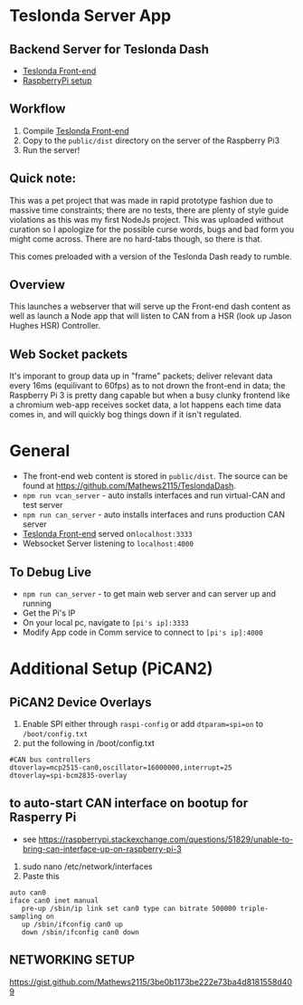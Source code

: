 # Teslonda Server App
## Backend Server for Teslonda Dash
- [Teslonda Front-end](https://github.com/Mathews2115/TeslondaDash)
- [RaspberryPi setup](https://gist.github.com/Mathews2115/ed3dbd8623ee815a7bed363dbc7c73a6)

## Workflow
1. Compile [Teslonda Front-end](https://github.com/Mathews2115/TeslondaDash)
2. Copy to the `public/dist` directory on the server of the Raspberry Pi3
3. Run the server!

## Quick note:
This was a pet project that was made in rapid prototype fashion due to massive time constraints;  there are no tests, there are plenty of style guide violations as this was my first NodeJs project.  This was uploaded without curation so I apologize for the possible curse words, bugs and bad form you might come across.  There are no hard-tabs though, so there is that.

This comes preloaded with a version of the Teslonda Dash ready to rumble.

## Overview
This launches a webserver that will serve up the Front-end dash content as well as launch a Node app that will listen to CAN from a HSR (look up Jason Hughes HSR) Controller.

## Web Socket packets
It's imporant to group data up in "frame" packets;  deliver relevant data every 16ms (equilivant to 60fps) as to not drown the front-end in data; the Raspberry Pi 3 is pretty dang capable but when a busy clunky frontend like a chromium web-app receives socket data, a lot happens each time data comes in, and will quickly bog things down if it isn't regulated.   

# General
* The front-end web content is stored in `public/dist`.  The source can be found at https://github.com/Mathews2115/TeslondaDash.
* `npm run vcan_server` - auto installs interfaces and run virtual-CAN and test server
* `npm run can_server` - auto installs interfaces and runs production CAN server
* [Teslonda Front-end](https://github.com/Mathews2115/TeslondaDash) served on`localhost:3333`
* Websocket Server listening to `localhost:4000`

## To Debug Live
* `npm run can_server` - to get main web server and can server up and running
* Get the Pi's IP
* On your local pc, navigate to `[pi's ip]:3333`
* Modify App code in Comm service to connect to `[pi's ip]:4000`

# Additional Setup (PiCAN2)
## PiCAN2 Device Overlays
1. Enable SPI either through `raspi-config` or add `dtparam=spi=on` to `/boot/config.txt`
2. put the following in /boot/config.txt
```
#CAN bus controllers
dtoverlay=mcp2515-can0,oscillator=16000000,interrupt=25
dtoverlay=spi-bcm2835-overlay
```

## to auto-start CAN interface on bootup for Rasperry Pi
* see  https://raspberrypi.stackexchange.com/questions/51829/unable-to-bring-can-interface-up-on-raspberry-pi-3
1. sudo nano /etc/network/interfaces
2. Paste this
```
auto can0
iface can0 inet manual
   pre-up /sbin/ip link set can0 type can bitrate 500000 triple-sampling on
   up /sbin/ifconfig can0 up
   down /sbin/ifconfig can0 down
```

## NETWORKING SETUP
https://gist.github.com/Mathews2115/3be0b1173be222e73ba4d8181558d409
